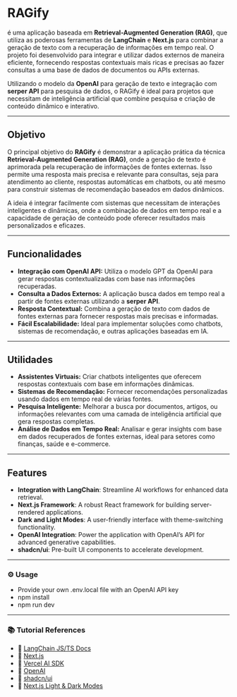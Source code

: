 # RAGify

é uma aplicação baseada em **Retrieval-Augmented Generation (RAG)**, que utiliza as poderosas ferramentas de **LangChain** e **Next.js** para combinar a geração de texto com a recuperação de informações em tempo real. O projeto foi desenvolvido para integrar e utilizar dados externos de maneira eficiente, fornecendo respostas contextuais mais ricas e precisas ao fazer consultas a uma base de dados de documentos ou APIs externas.

Utilizando o modelo da **OpenAI** para geração de texto e integração com **serper API** para pesquisa de dados, o RAGify é ideal para projetos que necessitam de inteligência artificial que combine pesquisa e criação de conteúdo dinâmico e interativo.

---

## Objetivo

O principal objetivo do **RAGify** é demonstrar a aplicação prática da técnica **Retrieval-Augmented Generation (RAG)**, onde a geração de texto é aprimorada pela recuperação de informações de fontes externas. Isso permite uma resposta mais precisa e relevante para consultas, seja para atendimento ao cliente, respostas automáticas em chatbots, ou até mesmo para construir sistemas de recomendação baseados em dados dinâmicos.

A ideia é integrar facilmente com sistemas que necessitam de interações inteligentes e dinâmicas, onde a combinação de dados em tempo real e a capacidade de geração de conteúdo pode oferecer resultados mais personalizados e eficazes.

---

## Funcionalidades

- **Integração com OpenAI API:** Utiliza o modelo GPT da OpenAI para gerar respostas contextualizadas com base nas informações recuperadas.
- **Consulta a Dados Externos:** A aplicação busca dados em tempo real a partir de fontes externas utilizando a **serper API**.
- **Resposta Contextual:** Combina a geração de texto com dados de fontes externas para fornecer respostas mais precisas e informadas.
- **Fácil Escalabilidade:** Ideal para implementar soluções como chatbots, sistemas de recomendação, e outras aplicações baseadas em IA.

---

## Utilidades

- **Assistentes Virtuais:** Criar chatbots inteligentes que oferecem respostas contextuais com base em informações dinâmicas.
- **Sistemas de Recomendação:** Fornecer recomendações personalizadas usando dados em tempo real de várias fontes.
- **Pesquisa Inteligente:** Melhorar a busca por documentos, artigos, ou informações relevantes com uma camada de inteligência artificial que gera respostas completas.
- **Análise de Dados em Tempo Real:** Analisar e gerar insights com base em dados recuperados de fontes externas, ideal para setores como finanças, saúde e e-commerce.

---

## Features  

- **Integration with LangChain**: Streamline AI workflows for enhanced data retrieval.  
- **Next.js Framework**: A robust React framework for building server-rendered applications.  
- **Dark and Light Modes**: A user-friendly interface with theme-switching functionality.  
- **OpenAI Integration**: Power the application with OpenAI’s API for advanced generative capabilities.  
- **shadcn/ui**: Pre-built UI components to accelerate development.  

---

### ⚙ Usage

- Provide your own .env.local file with an OpenAI API key
- npm install
- npm run dev

---

### 📚 Tutorial References

- 🔗 [LangChain JS/TS Docs](https://js.langchain.com/docs/get_started/introduction)
- 🔗 [Next.js](https://nextjs.org/)
- 🔗 [Vercel AI SDK](https://sdk.vercel.ai/docs)
- 🔗 [OpenAI](https://openai.com/)
- 🔗 [shadcn/ui](https://ui.shadcn.com/)
- 🔗 [Next.js Light & Dark Modes](https://www.davegray.codes/posts/light-dark-mode-nextjs-app-router-tailwind)     
